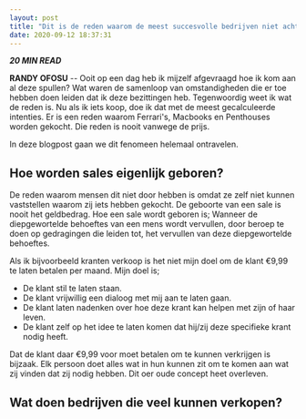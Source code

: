 ```yaml
---
layout: post
title: "Dit is de reden waarom de meest succesvolle bedrijven niet achter jouw geld aan gaan."
date: 2020-09-12 18:37:31
---
```


<i class="fa fa-clock-o" aria-hidden="true" style="fontsize:20px"> **20 MIN READ**</i>

**RANDY OFOSU** -- Ooit op een dag heb ik mijzelf afgevraagd hoe ik kom aan al deze spullen? Wat waren de samenloop van omstandigheden die er toe hebben doen leiden dat ik deze bezittingen heb. Tegenwoordig weet ik wat de reden is. Nu als ik iets koop, doe ik dat met de meest gecalculeerde intenties. Er is een reden waarom Ferrari's, Macbooks en Penthouses worden gekocht. Die reden is nooit vanwege de prijs. 

In deze blogpost gaan we dit fenomeen helemaal ontravelen.

## Hoe worden sales eigenlijk geboren?
De reden waarom mensen dit niet door hebben is omdat ze zelf niet kunnen vaststellen waarom zij iets hebben gekocht. De geboorte van een sale is nooit het geldbedrag. Hoe een sale wordt geboren is; Wanneer de diepgewortelde behoeftes van een mens wordt vervullen, door beroep te doen op gedragingen die leiden tot, het vervullen van deze diepgewortelde behoeftes.

Als ik bijvoorbeeld kranten verkoop is het niet mijn doel om de klant €9,99 te laten betalen per maand. Mijn doel is;
- De klant stil te laten staan.
- De klant vrijwillig een dialoog met mij aan te laten gaan.
- De klant laten nadenken over hoe deze krant kan helpen met zijn of haar leven.
- De klant zelf op het idee te laten komen dat hij/zij deze specifieke krant nodig heeft.

Dat de klant daar €9,99 voor moet betalen om te kunnen verkrijgen is bijzaak. Elk persoon doet alles wat in hun kunnen zit om te komen aan wat zij vinden dat zij nodig hebben. Dit oer oude concept heet overleven.

## Wat doen bedrijven die veel kunnen verkopen?